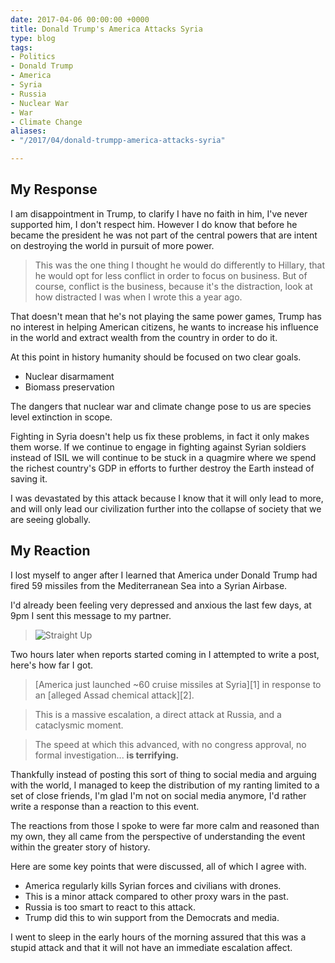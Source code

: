 ```yaml
---
date: 2017-04-06 00:00:00 +0000
title: Donald Trump's America Attacks Syria
type: blog
tags:
- Politics
- Donald Trump
- America
- Syria
- Russia
- Nuclear War
- War
- Climate Change
aliases:
- "/2017/04/donald-trumpp-america-attacks-syria"

---
```

## My Response

I am disappointment in Trump, to clarify I have no faith in him, I've never supported him, I don't respect him. However I do know that before he became the president he was not part of the central powers that are intent on destroying the world in pursuit of more power.

> This was the one thing I thought he would do differently to Hillary, that he would opt for less conflict in order to focus on business.
> But of course, conflict is the business, because it's the distraction, look at how distracted I was when I wrote this a year ago.

That doesn't mean that he's not playing the same power games, Trump has no interest in helping American citizens, he wants to increase his influence in the world and extract wealth from the country in order to do it.

At this point in history humanity should be focused on two clear goals.

* Nuclear disarmament
* Biomass preservation

The dangers that nuclear war and climate change pose to us are species level extinction in scope.

Fighting in Syria doesn't help us fix these problems, in fact it only makes them worse. If we continue to engage in fighting against Syrian soldiers instead of ISIL we will continue to be stuck in a quagmire where we spend the richest country's GDP in efforts to further destroy the Earth instead of saving it.

I was devastated by this attack because I know that it will only lead to more, and will only lead our civilization further into the collapse of society that we are seeing globally.

## My Reaction

I lost myself to anger after I learned that America under Donald Trump had fired 59 missiles from the Mediterranean Sea into a Syrian Airbase.

I'd already been feeling very depressed and anxious the last few days, at 9pm I sent this message to my partner.

> ![Straight Up](/images/2017/04/straight-up.png)

Two hours later when reports started coming in I attempted to write a post, here's how far I got.

> [America just launched ~60 cruise missiles at Syria][1] in response to an [alleged Assad chemical attack][2].

> This is a massive escalation, a direct attack at Russia, and a cataclysmic moment.

> The speed at which this advanced, with no congress approval, no formal investigation... **is terrifying.**

Thankfully instead of posting this sort of thing to social media and arguing with the world, I managed to keep the distribution of my ranting limited to a set of close friends, I'm glad I'm not on social media anymore, I'd rather write a response than a reaction to this event.

The reactions from those I spoke to were far more calm and reasoned than my own, they all came from the perspective of understanding the event within the greater story of history.

Here are some key points that were discussed, all of which I agree with.

* America regularly kills Syrian forces and civilians with drones.
* This is a minor attack compared to other proxy wars in the past.
* Russia is too smart to react to this attack.
* Trump did this to win support from the Democrats and media.

I went to sleep in the early hours of the morning assured that this was a stupid attack and that it will not have an immediate escalation affect.
